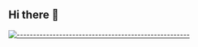 ## Hi there 👋
[![-----------------------------------------------------](https://raw.githubusercontent.com/andreasbm/readme/master/assets/lines/aqua.png)](https://github.com/BaseMax?tab=repositories)

<!--
**SolGayarin/SolGayarin** is a ✨ _special_ ✨ repository because its `README.md` (this file) appears on your GitHub profile.

Here are some ideas to get you started:

- 🔭 I’m currently working on ...
- 🌱 I’m currently learning ...
- 👯 I’m looking to collaborate on ...
- 🤔 I’m looking for help with ...
- 💬 Ask me about ...
- 📫 How to reach me: ...
- 😄 Pronouns: ...
- ⚡ Fun fact: ...
-->
